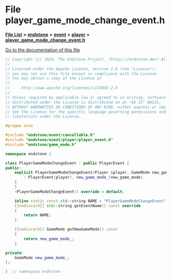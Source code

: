 

# File player\_game\_mode\_change\_event.h

[**File List**](files.md) **>** [**endstone**](dir_6cf277b678674f97c7a2b6b3b2447b33.md) **>** [**event**](dir_f1d783c0ad83ee143d16e768ebca51c8.md) **>** [**player**](dir_7c05c37b25e9c9eccd9c63c2d313ba28.md) **>** [**player\_game\_mode\_change\_event.h**](player__game__mode__change__event_8h.md)

[Go to the documentation of this file](player__game__mode__change__event_8h.md)


```C++
// Copyright (c) 2024, The Endstone Project. (https://endstone.dev) All Rights Reserved.
//
// Licensed under the Apache License, Version 2.0 (the "License");
// you may not use this file except in compliance with the License.
// You may obtain a copy of the License at
//
//     http://www.apache.org/licenses/LICENSE-2.0
//
// Unless required by applicable law or agreed to in writing, software
// distributed under the License is distributed on an "AS IS" BASIS,
// WITHOUT WARRANTIES OR CONDITIONS OF ANY KIND, either express or implied.
// See the License for the specific language governing permissions and
// limitations under the License.

#pragma once

#include "endstone/event/cancellable.h"
#include "endstone/event/player/player_event.h"
#include "endstone/game_mode.h"

namespace endstone {

class PlayerGameModeChangeEvent : public PlayerEvent {
public:
    explicit PlayerGameModeChangeEvent(Player &player, GameMode new_game_mode)
        : PlayerEvent(player), new_game_mode_(new_game_mode)
    {
    }
    ~PlayerGameModeChangeEvent() override = default;

    inline static const std::string NAME = "PlayerGameModeChangeEvent";
    [[nodiscard]] std::string getEventName() const override
    {
        return NAME;
    }

    [[nodiscard]] GameMode getNewGameMode() const
    {
        return new_game_mode_;
    }

private:
    GameMode new_game_mode_;
};

}  // namespace endstone
```


